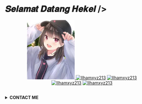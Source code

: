 # 𝑺𝒆𝒍𝒂𝒎𝒂𝒕 𝑫𝒂𝒕𝒂𝒏𝒈 𝑯𝒆𝒌𝒆𝒍 />  
<p align="center"><a href="https://github.com/Ilhamxyz213/ilhamxd"><img src="https://github.com/Ilhamxyz213/ilhamxd/blob/main/images%20(2).jpeg" height='195' alt="Ilhamxyz213 profile">
<a href="https://github.com/Ilhamxyz213"><img title="Ilhamxyz213" src="https://github-readme-stats.vercel.app/api?username=Ilhamxyz213&show_icons=true&include_all_commits=true&theme=radical&cache_seconds=3200"></a>
<a href="https://github.com/Ilhamxyz213"><img title="Ilhamxyz213" src="https://github-readme-stats.vercel.app/api/top-langs/?username=Ilhamxyz213&layout=compact&theme=nightowl"></a><br>
<a href="https://github.com/Ilhamxyz213"><img title="Ilhamxyz213" src="https://komarev.com/ghpvc/?username=Ilhamxyz213&label=Views&color=blue&style=plastic"></a>
<a href="https://github.com/Ilhamxyz213"><img title="Ilhamxyz213" src="https://img.shields.io/github/followers/Ilhamxyz213?label=follow&style=social"></a>
</p><br>

<details>
  <summary><b>CONTACT ME</b></summary><br>

  - <a href="https://www.facebook.com/ajayjaganhatkar.hatkar"/><img alt="Ilham Facebook" align="left" width="22px" src="https://cdn.jsdelivr.net/npm/simple-icons@v3/icons/facebook.svg" /><b>Facebook</b></a><br>
  - <a href="https://t.me/ilhmRamadan"/><img alt="Ilham Telegram" align="left" width="22px" src="https://cdn.jsdelivr.net/npm/simple-icons@v3/icons/telegram.svg" /><b>Telegram</b></a><br>
  - <a href="https://instagram.com/Ilhamxd07"/><img alt="Ilham Instagram" align="left" width="22px" src="https://cdn.jsdelivr.net/npm/simple-icons@v3/icons/instagram.svg" /><b> Instagram</b></a>
  - <a href="https://wa.me/6285722391529"/><img alt="Ilham WhatsApp" align="left" width="22px" src="https://cdn.jsdelivr.net/npm/simple-icons@v3/icons/whatsapp.svg" /><b> WhatsApp</b></a>
  </p>
</details>

